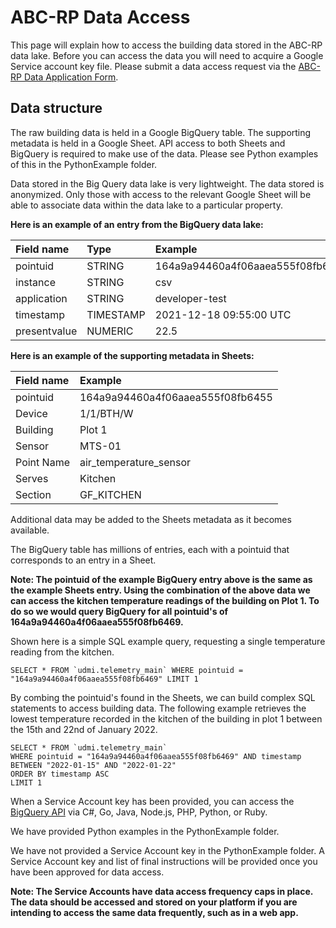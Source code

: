 # ABC-RP Data Access
This page will explain how to access the building data stored in the ABC-RP data lake. Before you can access the data you will need to acquire a Google Service account key file. Please submit a data access request via the [ABC-RP Data Application Form](https://www.github.com "ABC-RP").
## Data structure

The raw building data is held in a Google BigQuery table. The supporting metadata is held in a Google Sheet. API access to both Sheets and BigQuery is required to make use of the data. Please see Python examples of this in the PythonExample folder.

Data stored in the Big Query data lake is very lightweight. The data stored is anonymized. Only those with access to the relevant Google Sheet will be able to associate data within the data lake to a particular property. 

**Here is an example of an entry from the BigQuery data lake:**


| Field name    | Type            | Example |
| :------------ |:---------------| :-----|
| pointuid          | STRING| 164a9a94460a4f06aaea555f08fb6455|
| instance      | STRING        |   csv |
| application   | STRING        |    developer-test|
| timestamp     | TIMESTAMP       |    2021-12-18 09:55:00 UTC |
| presentvalue  | NUMERIC       |    22.5|

**Here is an example of the supporting metadata in Sheets:**

| Field name    |  Example |
| :------------ |:-----|
| pointuid         | 164a9a94460a4f06aaea555f08fb6455|
| Device      | 1/1/BTH/W |
| Building   | Plot 1 |
| Sensor      | MTS-01 |
| Point Name  | air_temperature_sensor|
| Serves  | Kitchen|
| Section   |GF_KITCHEN|

Additional data may be added to the Sheets metadata as it becomes available.


The BigQuery table has millions of entries, each with a pointuid that corresponds to an entry in a Sheet.

**Note: The pointuid of the example BigQuery entry above is the same as the example Sheets entry. Using the combination of the above data we can access the kitchen temperature readings of the building on Plot 1. To do so we would query BigQuery for all pointuid's of 164a9a94460a4f06aaea555f08fb6469.**

Shown here is a simple SQL example query, requesting a single temperature reading from the kitchen.

```
SELECT * FROM `udmi.telemetry_main` WHERE pointuid = "164a9a94460a4f06aaea555f08fb6469" LIMIT 1
```

By combing the pointuid's found in the Sheets, we can build complex SQL statements to access building data. The following example retrieves the lowest temperature recorded in the kitchen of the building in plot 1 between the 15th and 22nd of January 2022.

```
SELECT * FROM `udmi.telemetry_main` 
WHERE pointuid = "164a9a94460a4f06aaea555f08fb6469" AND timestamp BETWEEN "2022-01-15" AND "2022-01-22"  
ORDER BY timestamp ASC 
LIMIT 1
```

When a Service Account key has been provided, you can access the [BigQuery API](https://cloud.google.com/bigquery/docs/quickstarts/quickstart-client-libraries#client-libraries-install-python "BigQuery API") via C#, Go, Java, Node.js, PHP, Python, or Ruby. 

We have provided Python examples in the PythonExample folder. 

We have not provided a Service Account key in the PythonExample folder. A Service Account key and list of final instructions will be provided once you have been approved for data access. 

**Note: The Service Accounts have data access frequency caps in place. The data should be accessed and stored on your platform if you are intending to access the same data frequently, such as in a web app.**